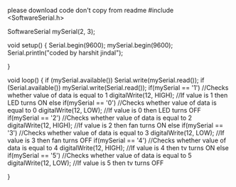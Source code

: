 please download code don't copy from readme 
#include <SoftwareSerial.h>
 
SoftwareSerial mySerial(2, 3);
 
void setup()
{
  Serial.begin(9600);
  mySerial.begin(9600);
  Serial.println("coded by harshit jindal");
  
}
 
void loop() 
{
  if (mySerial.available())
    Serial.write(mySerial.read());
  if (Serial.available())
    mySerial.write(Serial.read());
  if(mySerial == '1')            //Checks whether value of data is equal to 1 
   digitalWrite(12, HIGH);  //If value is 1 then LED turns ON
 else if(mySerial == '0')       //Checks whether value of data is equal to 0
   digitalWrite(12, LOW);   //If value is 0 then LED turns OFF
    if(mySerial == '2')            //Checks whether value of data is equal to 2 
   digitalWrite(12, HIGH);  //If value is 2 then fan turns ON
 else if(mySerial == '3')       //Checks whether value of data is equal to 3
   digitalWrite(12, LOW);   //If value is 3 then fan turns OFF
    if(mySerial == '4')            //Checks whether value of data is equal to 4 
   digitalWrite(12, HIGH);  //If value is 4 then tv turns ON
 else if(mySerial == '5')       //Checks whether value of data is equal to 5
   digitalWrite(12, LOW);   //If value is 5 then tv turns OFF
   
}
